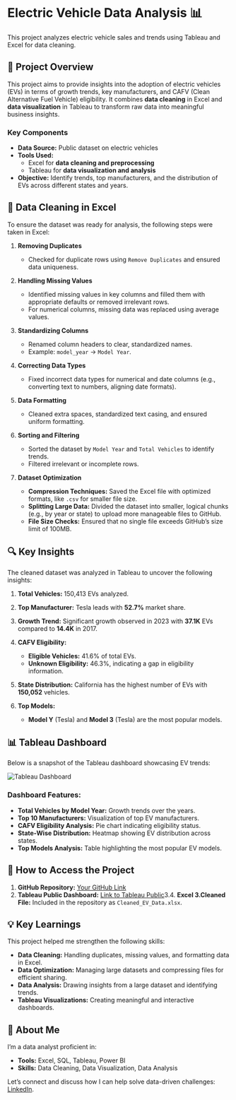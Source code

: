 # Electric Vehicle Data Analysis 📊  
This project analyzes electric vehicle sales and trends using Tableau and Excel for data cleaning.  

## 📌 Project Overview  
This project aims to provide insights into the adoption of electric vehicles (EVs) in terms of growth trends, key manufacturers, and CAFV (Clean Alternative Fuel Vehicle) eligibility. It combines **data cleaning** in Excel and **data visualization** in Tableau to transform raw data into meaningful business insights.

### Key Components  
- **Data Source:** Public dataset on electric vehicles  
- **Tools Used:**  
   - Excel for **data cleaning and preprocessing**  
   - Tableau for **data visualization and analysis**  
- **Objective:** Identify trends, top manufacturers, and the distribution of EVs across different states and years.  

## 🔧 Data Cleaning in Excel  
To ensure the dataset was ready for analysis, the following steps were taken in Excel:

1. **Removing Duplicates**  
   - Checked for duplicate rows using `Remove Duplicates` and ensured data uniqueness.

2. **Handling Missing Values**  
   - Identified missing values in key columns and filled them with appropriate defaults or removed irrelevant rows.
   - For numerical columns, missing data was replaced using average values.

3. **Standardizing Columns**  
   - Renamed column headers to clear, standardized names.
   - Example: `model_year` -> `Model Year`.

4. **Correcting Data Types**  
   - Fixed incorrect data types for numerical and date columns (e.g., converting text to numbers, aligning date formats).

5. **Data Formatting**  
   - Cleaned extra spaces, standardized text casing, and ensured uniform formatting.

6. **Sorting and Filtering**  
   - Sorted the dataset by `Model Year` and `Total Vehicles` to identify trends.  
   - Filtered irrelevant or incomplete rows.

7. **Dataset Optimization**  
   - **Compression Techniques:** Saved the Excel file with optimized formats, like `.csv` for smaller file size.
   - **Splitting Large Data:** Divided the dataset into smaller, logical chunks (e.g., by year or state) to upload more manageable files to GitHub.
   - **File Size Checks:** Ensured that no single file exceeds GitHub’s size limit of 100MB. 

## 🔍 Key Insights  
The cleaned dataset was analyzed in Tableau to uncover the following insights:

1. **Total Vehicles:** 150,413 EVs analyzed.
2. **Top Manufacturer:** Tesla leads with **52.7%** market share.
3. **Growth Trend:** Significant growth observed in 2023 with **37.1K** EVs compared to **14.4K** in 2017.
4. **CAFV Eligibility:**
   - **Eligible Vehicles:** 41.6% of total EVs.
   - **Unknown Eligibility:** 46.3%, indicating a gap in eligibility information.

5. **State Distribution:** California has the highest number of EVs with **150,052** vehicles.
6. **Top Models:**
   - **Model Y** (Tesla) and **Model 3** (Tesla) are the most popular models.

## 📊 Tableau Dashboard  
Below is a snapshot of the Tableau dashboard showcasing EV trends:

![Tableau Dashboard](link-to-your-screenshot-image-on-GitHub)  

### Dashboard Features:  
- **Total Vehicles by Model Year:** Growth trends over the years.
- **Top 10 Manufacturers:** Visualization of top EV manufacturers.
- **CAFV Eligibility Analysis:** Pie chart indicating eligibility status.
- **State-Wise Distribution:** Heatmap showing EV distribution across states.
- **Top Models Analysis:** Table highlighting the most popular EV models.

## 🚀 How to Access the Project  
1. **GitHub Repository:** [Your GitHub Link]()
2. **Tableau Public Dashboard:** [Link to Tableau Public](https://prod-apnortheast-a.online.tableau.com/#/site/shaikrajak8800-cb23630e8b/workbooks/2666892/views)3.4. **Excel      3.Cleaned File:** Included in the repository as `Cleaned_EV_Data.xlsx`.

## 💡 Key Learnings  
This project helped me strengthen the following skills:
- **Data Cleaning:** Handling duplicates, missing values, and formatting data in Excel.
- **Data Optimization:** Managing large datasets and compressing files for efficient sharing.
- **Data Analysis:** Drawing insights from a large dataset and identifying trends.
- **Tableau Visualizations:** Creating meaningful and interactive dashboards.

## 👤 About Me  
I’m a data analyst proficient in:
- **Tools:** Excel, SQL, Tableau, Power BI
- **Skills:** Data Cleaning, Data Visualization, Data Analysis

Let’s connect and discuss how I can help solve data-driven challenges: [LinkedIn](https://www.linkedin.com/in/shaik-rajak-0b9854167/).

